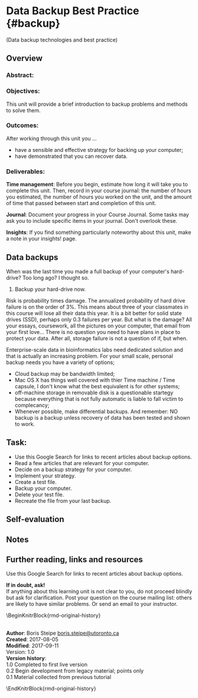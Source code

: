 # Data Backup Best Practice {#backup}
(Data backup technologies and best practice)
 
## Overview 
### Abstract:

### Objectives:
This unit will provide a brief introduction to backup problems and methods to solve them.

### Outcomes:
After working through this unit you ...

  * have a sensible and effective strategy for backing up your computer;
  * have demonstrated that you can recover data.

### Deliverables:
**Time management**: Before you begin, estimate how long it will take you to complete this unit. Then, record in your course journal: the number of hours you estimated, the number of hours you worked on the unit, and the amount of time that passed between start and completion of this unit.

**Journal**: Document your progress in your Course Journal. Some tasks may ask you to include specific items in your journal. Don't overlook these.

**Insights**: If you find something particularly noteworthy about this unit, make a note in your insights! page.


## Data backups
When was the last time you made a full backup of your computer's hard-drive? Too long ago? I thought so.

<div class="rmd-task">
<ol style="list-style-type: decimal">
<li>Backup your hard-drive now.</li>
</ol>
</div>

Risk is probability times damage. The annualized probability of hard drive failure is on the order of 3%. This means about three of your classmates in this course will lose all their data this year. It is a bit better for solid state drives (SSD), perhaps only 0.3 failures per year. But what is the damage? All your essays, coursework, all the pictures on your computer, that email from your first love... There is no question you need to have plans in place to protect your data. After all, storage failure is not a question of if, but when.

Enterprise-scale data in bioinformatics labs need dedicated solution and that is actually an increasing problem. For your small scale, personal backup needs you have a variety of options;

  * Cloud backup may be bandwidth limited;
  * Mac OS X has things well covered with thier Time machine / Time capsule, I don't know what the best equivalent is for other systems;
  * off-machine storage in removable disk is a questionable startegy because everything that is not fully automatic is liable to fall victim to complecancy;
  * Whenever possible, make differential backups. And remember: NO backup is a backup unless recovery of data has been tested and shown to work.

## Task:
<div class="rmd-task">
<ul>
<li>Use this Google Search for links to recent articles about backup options.</li>
<li>Read a few articles that are relevant for your computer.</li>
<li>Decide on a backup strategy for your computer.</li>
<li>Implement your strategy.</li>
<li>Create a test file.</li>
<li>Backup your computer.</li>
<li>Delete your test file.</li>
<li>Recreate the file from your last backup.</li>
</ul>
</div>

## Self-evaluation
## Notes
## Further reading, links and resources
Use this Google Search for links to recent articles about backup options.
 
**If in doubt, ask!**<br>
If anything about this learning unit is not clear to you, do not proceed blindly but ask for clarification. Post your question on the course mailing list: others are likely to have similar problems. Or send an email to your instructor.

 
\BeginKnitrBlock{rmd-original-history}<div class="rmd-original-history"><br>**Author**: Boris Steipe <boris.steipe@utoronto.ca> <br>
**Created**: 2017-08-05<br>
**Modified**: 2017-09-11<br>
Version: 1.0<br>
**Version history**:<br>
1.0 Completed to first live version<br>
0.2 Begin development from legacy material; points only<br>
0.1 Material collected from previous tutorial<br>
 </div>\EndKnitrBlock{rmd-original-history}

